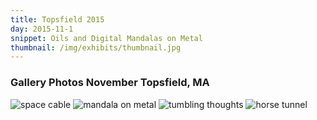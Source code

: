 ```yaml
---
title: Topsfield 2015
day: 2015-11-1
snippet: Oils and Digital Mandalas on Metal
thumbnail: /img/exhibits/thumbnail.jpg
---
```


### Gallery Photos November Topsfield, MA

![space cable](/img/exhibits/topsfield-15-1.jpg)
![mandala on metal](/img/exhibits/topsfield-15-2.jpg)
![tumbling thoughts](/img/exhibits/topsfield-15-3.jpg)
![horse tunnel](/img/exhibits/topsfield-15-4.jpg)

